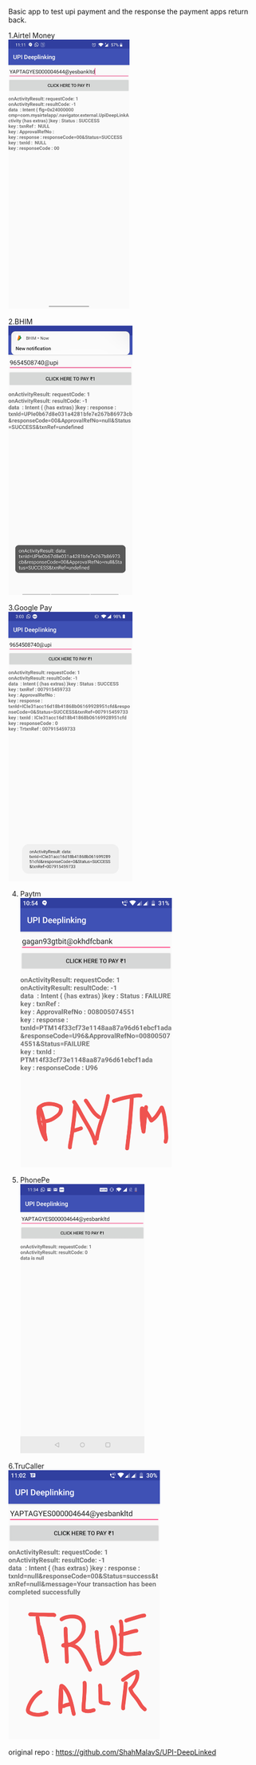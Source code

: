Basic app to test upi payment and the response the payment apps return back.

1.Airtel Money
<br href="url"><img src="https://github.com/abhiMishka/upiTest/blob/master/response/airtel_money.jpg" align="centre" height="540"></br>



2.BHIM 
<br href="url"><img src="https://github.com/abhiMishka/upiTest/blob/master/response/bhim.jpg" align="centre" height="540"></br>


3.Google Pay
<br href="url"><img src="https://github.com/abhiMishka/upiTest/blob/master/response/google_pay.jpg" align="centre" height="540"></br>


4. Paytm
<br href="url"><img src="https://github.com/abhiMishka/upiTest/blob/master/response/paytm.png" align="centre" height="540"></br>


5. PhonePe
<br href="url"><img src="https://github.com/abhiMishka/upiTest/blob/master/response/phonePe.jpg" align="centre" height="540"></br>


6.TruCaller
<br href="url"><img src="https://github.com/abhiMishka/upiTest/blob/master/response/trucaller.png" align="centre" height="540"></br>


original repo : https://github.com/ShahMalavS/UPI-DeepLinked
